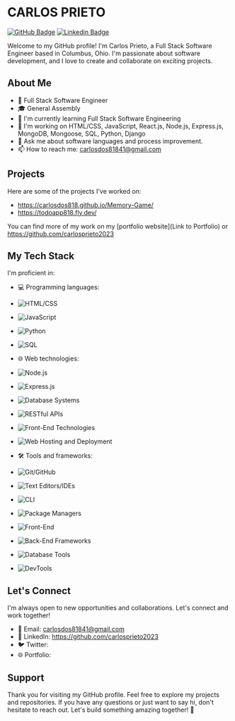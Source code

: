 # CARLOS PRIETO

[![GitHub Badge](https://img.shields.io/github/followers/carlosprieto2023?label=Follow&style=social)](https://github.com/carlosprieto2023)
[![Linkedin Badge](https://img.shields.io/github/followers/carlos-prieto0991/?label=Follow&style=social)](https://github.com/carlos-prieto0991/)


Welcome to my GitHub profile! I'm Carlos Prieto, a Full Stack Software Engineer based in Columbus, Ohio. I'm passionate about software development, and I love to create and collaborate on exciting projects.

## About Me

- 💼 Full Stack Software Engineer
- 🎓 General Assembly
- 🌱 I'm currently learning Full Stack Software Engineering
- 🔭 I'm working on HTML/CSS, JavaScript, React.js, Node.js, Express.js, MongoDB, Mongoose, SQL, Python, Django
- 💬 Ask me about software languages and process improvement.
- 📫 How to reach me: carlosdos81841@gmail.com

## Projects

Here are some of the projects I've worked on:

- https://carlosdos818.github.io/Memory-Game/
- https://todoapp818.fly.dev/


You can find more of my work on my [portfolio website](Link to Portfolio) or https://github.com/carlosprieto2023

## My Tech Stack

I'm proficient in:

- 💻 Programming languages:
- ![HTML/CSS](https://img.shields.io/badge/HTML%2FCSS-blue?logo=html5&logoColor=white)
- ![JavaScript](https://img.shields.io/badge/JavaScript-yellow?logo=javascript&logoColor=white)
- ![Python](https://img.shields.io/badge/Python-green?logo=python&logoColor=white)
- ![SQL](https://img.shields.io/badge/SQL-orange?logo=mysql&logoColor=white)



- 🌐 Web technologies:
- ![Node.js](https://img.shields.io/badge/Node.js-brightgreen?logo=node.js&logoColor=white)
- ![Express.js](https://img.shields.io/badge/Express.js-yellow?logo=express&logoColor=white)
- ![Database Systems](https://img.shields.io/badge/Database%20Systems-blue?logo=mysql&logoColor=white)
- ![RESTful APIs](https://img.shields.io/badge/RESTful%20APIs-orange?logo=rest&logoColor=white)
- ![Front-End Technologies](https://img.shields.io/badge/Front--End%20Technologies-lightblue)
- ![Web Hosting and Deployment](https://img.shields.io/badge/Web%20Hosting%20%26%20Deployment-purple)


- 🛠️ Tools and frameworks:
- ![Git/GitHub](https://img.shields.io/badge/Git%2FGitHub-black?logo=github)
- ![Text Editors/IDEs](https://img.shields.io/badge/Text%20Editors%2FIDEs-blue?logo=visualstudiocode)
- ![CLI](https://img.shields.io/badge/CLI-black?logo=powershell)
- ![Package Managers](https://img.shields.io/badge/Package%20Managers-brown?logo=npm)
- ![Front-End](https://img.shields.io/badge/Front--End%20Libraries%20and%20Frameworks-teal?logo=html5)
- ![Back-End Frameworks](https://img.shields.io/badge/Back--End%20Frameworks-green?logo=express)
- ![Database Tools](https://img.shields.io/badge/Database%20Management%20Tools-blueviolet?logo=mysql)
- ![DevTools](https://img.shields.io/badge/Web%20Development%20DevTools-orange?logo=chrome)


## Let's Connect

I'm always open to new opportunities and collaborations. Let's connect and work together!

- 📧 Email: carlosdos81841@gmail.com
- 👔 LinkedIn: https://github.com/carlosprieto2023
- 🐦 Twitter: 
- 🌐 Portfolio: 

## Support

Thank you for visiting my GitHub profile. Feel free to explore my projects and repositories. If you have any questions or just want to say hi, don't hesitate to reach out. Let's build something amazing together! 🚀
